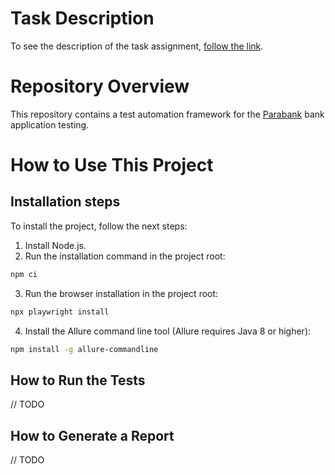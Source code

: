# Task Description

To see the description of the task assignment, [follow the link](https://github.com/mate-academy/qa_pw_parabank_test_framework/blob/main/TaskDescription.md). 

# Repository Overview

This repository contains a test automation framework for the [Parabank](https://parabank.parasoft.com/parabank/index.htm) bank application testing. 

# How to Use This Project

## Installation steps

To install the project, follow the next steps:

1. Install Node.js.
2. Run the installation command in the project root:

```bash
npm ci
```

3. Run the browser installation in the project root:

```bash
npx playwright install
```

4. Install the Allure command line tool (Allure requires Java 8 or higher):

```bash
npm install -g allure-commandline
```

## How to Run the Tests

// TODO

## How to Generate a Report

// TODO
